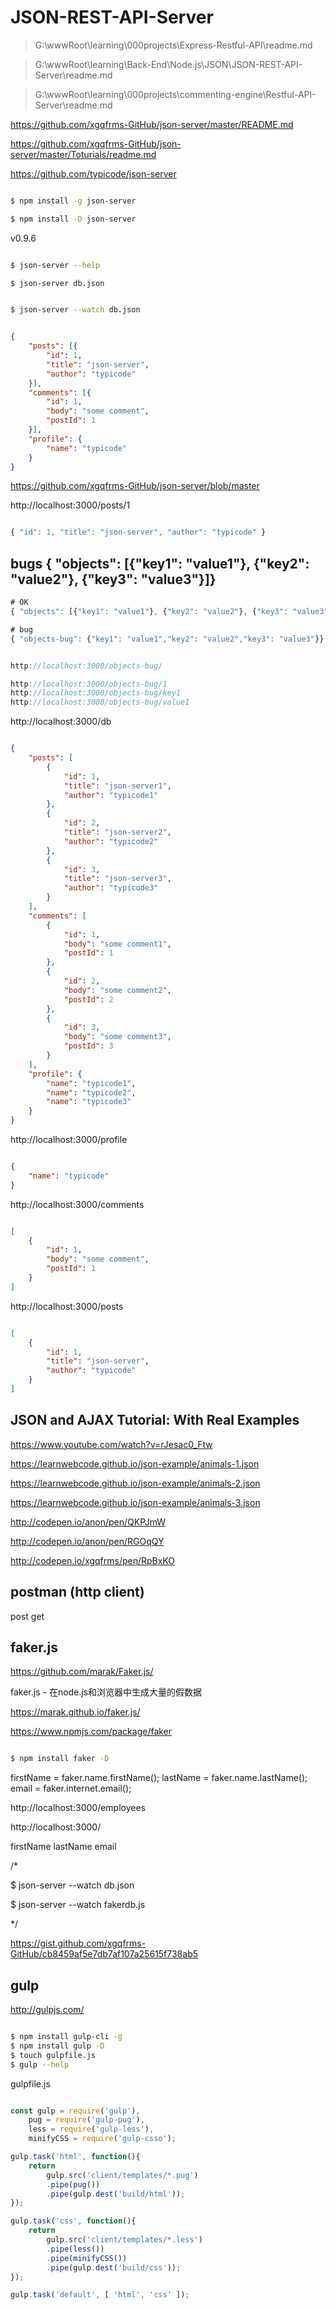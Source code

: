 # JSON-REST-API-Server


> G:\wwwRoot\learning\000projects\Express-Restful-API\readme.md

> G:\wwwRoot\learning\Back-End\Node.js\JSON\JSON-REST-API-Server\readme.md

> G:\wwwRoot\learning\000projects\commenting-engine\Restful-API-Server\readme.md


https://github.com/xgqfrms-GitHub/json-server/master/README.md

https://github.com/xgqfrms-GitHub/json-server/master/Toturials/readme.md


https://github.com/typicode/json-server


```sh

$ npm install -g json-server

$ npm install -D json-server


``` 

v0.9.6 


```sh

$ json-server --help

$ json-server db.json


$ json-server --watch db.json

``` 

```json

{
    "posts": [{
        "id": 1,
        "title": "json-server",
        "author": "typicode"
    }],
    "comments": [{
        "id": 1,
        "body": "some comment",
        "postId": 1
    }],
    "profile": {
        "name": "typicode"
    }
}

``` 



https://github.com/xgqfrms-GitHub/json-server/blob/master



http://localhost:3000/posts/1

```js

{ "id": 1, "title": "json-server", "author": "typicode" }

``` 

## bugs { "objects": [{"key1": "value1"}, {"key2": "value2"}, {"key3": "value3"}]}

```js
# OK
{ "objects": [{"key1": "value1"}, {"key2": "value2"}, {"key3": "value3"}]}

# bug
{ "objects-bug": {"key1": "value1","key2": "value2","key3": "value3"}}


http://localhost:3000/objects-bug/

http://localhost:3000/objects-bug/1
http://localhost:3000/objects-bug/key1
http://localhost:3000/objects-bug/value1

``` 




http://localhost:3000/db

```json

{
    "posts": [
        {
            "id": 1,
            "title": "json-server1",
            "author": "typicode1"
        },
        {
            "id": 2,
            "title": "json-server2",
            "author": "typicode2"
        },
        {
            "id": 3,
            "title": "json-server3",
            "author": "typicode3"
        }
    ],
    "comments": [
        {
            "id": 1,
            "body": "some comment1",
            "postId": 1
        },
        {
            "id": 2,
            "body": "some comment2",
            "postId": 2
        },
        {
            "id": 3,
            "body": "some comment3",
            "postId": 3
        }
    ],
    "profile": {
        "name": "typicode1",
        "name": "typicode2",
        "name": "typicode3"
    }
}

``` 

http://localhost:3000/profile


```json

{
    "name": "typicode"
}

``` 

http://localhost:3000/comments

```json

[
    {
        "id": 1,
        "body": "some comment",
        "postId": 1
    }
]

``` 



http://localhost:3000/posts

```json

[
    {
        "id": 1,
        "title": "json-server",
        "author": "typicode"
    }
]

``` 







## JSON and AJAX Tutorial: With Real Examples

https://www.youtube.com/watch?v=rJesac0_Ftw



https://learnwebcode.github.io/json-example/animals-1.json

https://learnwebcode.github.io/json-example/animals-2.json

https://learnwebcode.github.io/json-example/animals-3.json



http://codepen.io/anon/pen/QKPJmW

http://codepen.io/anon/pen/RGOqQY



http://codepen.io/xgqfrms/pen/RpBxKO




## postman (http client)


post
get





## faker.js


https://github.com/marak/Faker.js/

faker.js - 在node.js和浏览器中生成大量的假数据

https://marak.github.io/faker.js/

https://www.npmjs.com/package/faker






```sh

$ npm install faker -D

``` 



firstName = faker.name.firstName();
lastName = faker.name.lastName();
email = faker.internet.email();





http://localhost:3000/employees

http://localhost:3000/

firstName
lastName
email

/*

$ json-server --watch db.json

$ json-server --watch fakerdb.js

*/


https://gist.github.com/xgqfrms-GitHub/cb8459af5e7db7af107a25615f738ab5















## gulp  

http://gulpjs.com/


```sh

$ npm install gulp-cli -g
$ npm install gulp -D
$ touch gulpfile.js
$ gulp --help


``` 




gulpfile.js

```js

const gulp = require('gulp'),
    pug = require('gulp-pug'),
    less = require('gulp-less'),
    minifyCSS = require('gulp-csso');

gulp.task('html', function(){
    return 
        gulp.src('client/templates/*.pug')
        .pipe(pug())
        .pipe(gulp.dest('build/html'));
});

gulp.task('css', function(){
    return 
        gulp.src('client/templates/*.less')
        .pipe(less())
        .pipe(minifyCSS())
        .pipe(gulp.dest('build/css'));
});

gulp.task('default', [ 'html', 'css' ]);
``` 
